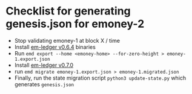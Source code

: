 # Checklist for generating genesis.json for emoney-2

* Stop validating emoney-1 at block X / time
* Install [em-ledger v0.6.4](https://github.com/e-money/em-ledger/tree/v0.6.4) binaries
* Run `emd export --home <emoney-home> --for-zero-height > emoney-1.export.json`
* Install [em-ledger v0.7.0](https://github.com/e-money/em-ledger/tree/develop)
* run `emd migrate emoney-1.export.json > emoney-1.migrated.json`
* Finally, run the state migration script `python3 update-state.py` which generates `genesis.json`
